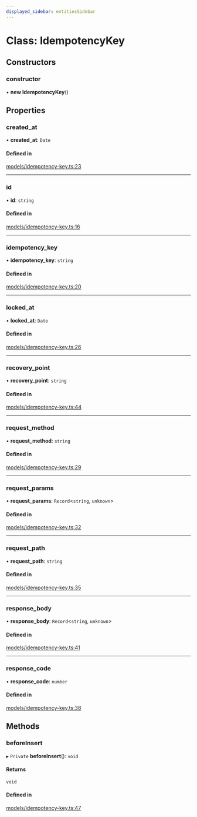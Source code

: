 ```yaml
---
displayed_sidebar: entitiesSidebar
---
```


# Class: IdempotencyKey

## Constructors

### constructor

• **new IdempotencyKey**()

## Properties

### created\_at

• **created\_at**: `Date`

#### Defined in

[models/idempotency-key.ts:23](https://github.com/medusajs/medusa/blob/33df8122b/packages/medusa/src/models/idempotency-key.ts#L23)

___

### id

• **id**: `string`

#### Defined in

[models/idempotency-key.ts:16](https://github.com/medusajs/medusa/blob/33df8122b/packages/medusa/src/models/idempotency-key.ts#L16)

___

### idempotency\_key

• **idempotency\_key**: `string`

#### Defined in

[models/idempotency-key.ts:20](https://github.com/medusajs/medusa/blob/33df8122b/packages/medusa/src/models/idempotency-key.ts#L20)

___

### locked\_at

• **locked\_at**: `Date`

#### Defined in

[models/idempotency-key.ts:26](https://github.com/medusajs/medusa/blob/33df8122b/packages/medusa/src/models/idempotency-key.ts#L26)

___

### recovery\_point

• **recovery\_point**: `string`

#### Defined in

[models/idempotency-key.ts:44](https://github.com/medusajs/medusa/blob/33df8122b/packages/medusa/src/models/idempotency-key.ts#L44)

___

### request\_method

• **request\_method**: `string`

#### Defined in

[models/idempotency-key.ts:29](https://github.com/medusajs/medusa/blob/33df8122b/packages/medusa/src/models/idempotency-key.ts#L29)

___

### request\_params

• **request\_params**: `Record`<`string`, `unknown`\>

#### Defined in

[models/idempotency-key.ts:32](https://github.com/medusajs/medusa/blob/33df8122b/packages/medusa/src/models/idempotency-key.ts#L32)

___

### request\_path

• **request\_path**: `string`

#### Defined in

[models/idempotency-key.ts:35](https://github.com/medusajs/medusa/blob/33df8122b/packages/medusa/src/models/idempotency-key.ts#L35)

___

### response\_body

• **response\_body**: `Record`<`string`, `unknown`\>

#### Defined in

[models/idempotency-key.ts:41](https://github.com/medusajs/medusa/blob/33df8122b/packages/medusa/src/models/idempotency-key.ts#L41)

___

### response\_code

• **response\_code**: `number`

#### Defined in

[models/idempotency-key.ts:38](https://github.com/medusajs/medusa/blob/33df8122b/packages/medusa/src/models/idempotency-key.ts#L38)

## Methods

### beforeInsert

▸ `Private` **beforeInsert**(): `void`

#### Returns

`void`

#### Defined in

[models/idempotency-key.ts:47](https://github.com/medusajs/medusa/blob/33df8122b/packages/medusa/src/models/idempotency-key.ts#L47)

